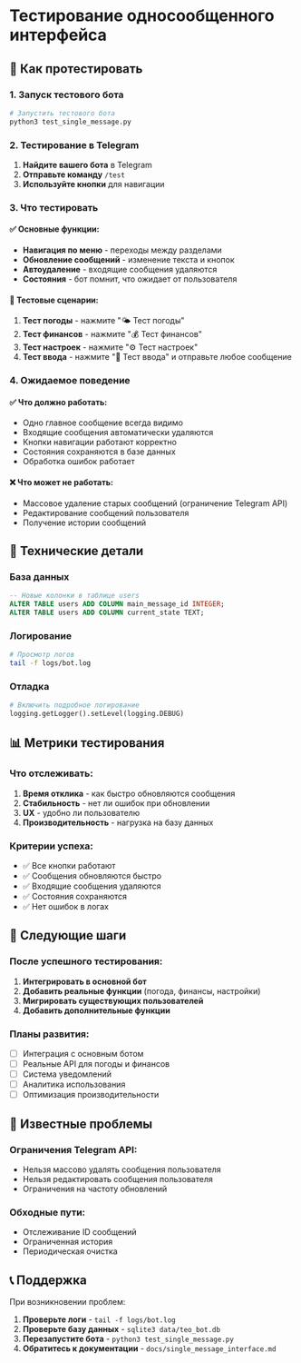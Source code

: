 # Тестирование односообщенного интерфейса

## 🧪 **Как протестировать**

### 1. Запуск тестового бота

```bash
# Запустить тестового бота
python3 test_single_message.py
```

### 2. Тестирование в Telegram

1. **Найдите вашего бота** в Telegram
2. **Отправьте команду** `/test`
3. **Используйте кнопки** для навигации

### 3. Что тестировать

#### ✅ **Основные функции:**
- **Навигация по меню** - переходы между разделами
- **Обновление сообщений** - изменение текста и кнопок
- **Автоудаление** - входящие сообщения удаляются
- **Состояния** - бот помнит, что ожидает от пользователя

#### 🎯 **Тестовые сценарии:**

1. **Тест погоды** - нажмите "🌤 Тест погоды"
2. **Тест финансов** - нажмите "💰 Тест финансов"  
3. **Тест настроек** - нажмите "⚙️ Тест настроек"
4. **Тест ввода** - нажмите "📝 Тест ввода" и отправьте любое сообщение

### 4. Ожидаемое поведение

#### ✅ **Что должно работать:**
- Одно главное сообщение всегда видимо
- Входящие сообщения автоматически удаляются
- Кнопки навигации работают корректно
- Состояния сохраняются в базе данных
- Обработка ошибок работает

#### ❌ **Что может не работать:**
- Массовое удаление старых сообщений (ограничение Telegram API)
- Редактирование сообщений пользователя
- Получение истории сообщений

## 🔧 **Технические детали**

### База данных
```sql
-- Новые колонки в таблице users
ALTER TABLE users ADD COLUMN main_message_id INTEGER;
ALTER TABLE users ADD COLUMN current_state TEXT;
```

### Логирование
```bash
# Просмотр логов
tail -f logs/bot.log
```

### Отладка
```python
# Включить подробное логирование
logging.getLogger().setLevel(logging.DEBUG)
```

## 📊 **Метрики тестирования**

### Что отслеживать:
1. **Время отклика** - как быстро обновляются сообщения
2. **Стабильность** - нет ли ошибок при обновлении
3. **UX** - удобно ли пользователю
4. **Производительность** - нагрузка на базу данных

### Критерии успеха:
- ✅ Все кнопки работают
- ✅ Сообщения обновляются быстро
- ✅ Входящие сообщения удаляются
- ✅ Состояния сохраняются
- ✅ Нет ошибок в логах

## 🚀 **Следующие шаги**

### После успешного тестирования:

1. **Интегрировать в основной бот**
2. **Добавить реальные функции** (погода, финансы, настройки)
3. **Мигрировать существующих пользователей**
4. **Добавить дополнительные функции**

### Планы развития:

- [ ] Интеграция с основным ботом
- [ ] Реальные API для погоды и финансов
- [ ] Система уведомлений
- [ ] Аналитика использования
- [ ] Оптимизация производительности

## 🐛 **Известные проблемы**

### Ограничения Telegram API:
- Нельзя массово удалять сообщения пользователя
- Нельзя редактировать сообщения пользователя
- Ограничения на частоту обновлений

### Обходные пути:
- Отслеживание ID сообщений
- Ограниченная история
- Периодическая очистка

## 📞 **Поддержка**

При возникновении проблем:

1. **Проверьте логи** - `tail -f logs/bot.log`
2. **Проверьте базу данных** - `sqlite3 data/teo_bot.db`
3. **Перезапустите бота** - `python3 test_single_message.py`
4. **Обратитесь к документации** - `docs/single_message_interface.md`



